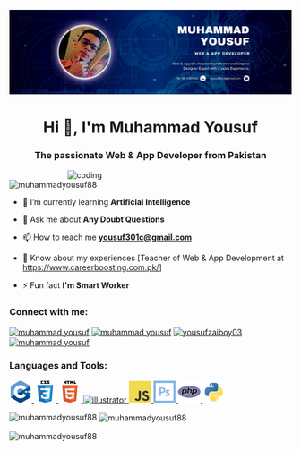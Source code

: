 ![logo](https://github.com/MuhammadYousuf88/MuhammadYousuf88/blob/main/Navy%20And%20White%20Geometric%20Technology%20%20LinkedIn%20Banner.jpg)

<h1 align="center">Hi 👋, I'm Muhammad Yousuf</h1>
<h3 align="center">The passionate Web & App Developer from Pakistan</h3>

<img align="right" alt="coding" width="400px" src="https://camo.githubusercontent.com/cae12fddd9d6982901d82580bdf321d81fb299141098ca1c2d4891870827bf17/68747470733a2f2f6d69726f2e6d656469756d2e636f6d2f6d61782f313336302f302a37513379765349765f7430696f4a2d5a2e676966">

<p align="left"> <img src="https://komarev.com/ghpvc/?username=muhammadyousuf88&label=Profile%20views&color=0e75b6&style=flat" alt="muhammadyousuf88" /> </p>

- 🌱 I’m currently learning **Artificial Intelligence**

- 💬 Ask me about **Any Doubt Questions**

- 📫 How to reach me **yousuf301c@gmail.com**

- 📄 Know about my experiences [Teacher of Web & App Development at https://www.careerboosting.com.pk/]
- ⚡ Fun fact **I'm Smart Worker**

<h3 align="left">Connect with me:</h3>
<p align="left">
<a href="https://linkedin.com/in/muhammad yousuf" target="blank"><img align="center" src="https://raw.githubusercontent.com/rahuldkjain/github-profile-readme-generator/master/src/images/icons/Social/linked-in-alt.svg" alt="muhammad yousuf" height="30" width="40" /></a>
<a href="https://fb.com/muhammad yousuf" target="blank"><img align="center" src="https://raw.githubusercontent.com/rahuldkjain/github-profile-readme-generator/master/src/images/icons/Social/facebook.svg" alt="muhammad yousuf" height="30" width="40" /></a>
<a href="https://instagram.com/yousufzaiboy03" target="blank"><img align="center" src="https://raw.githubusercontent.com/rahuldkjain/github-profile-readme-generator/master/src/images/icons/Social/instagram.svg" alt="yousufzaiboy03" height="30" width="40" /></a>
<a href="https://www.behance.net/muhammad yousuf" target="blank"><img align="center" src="https://raw.githubusercontent.com/rahuldkjain/github-profile-readme-generator/master/src/images/icons/Social/behance.svg" alt="muhammad yousuf" height="30" width="40" /></a>
</p>

<h3 align="left">Languages and Tools:</h3>
<p align="left"> <a href="https://www.w3schools.com/cpp/" target="_blank" rel="noreferrer"> <img src="https://raw.githubusercontent.com/devicons/devicon/master/icons/cplusplus/cplusplus-original.svg" alt="cplusplus" width="40" height="40"/> </a> <a href="https://www.w3schools.com/css/" target="_blank" rel="noreferrer"> <img src="https://raw.githubusercontent.com/devicons/devicon/master/icons/css3/css3-original-wordmark.svg" alt="css3" width="40" height="40"/> </a> <a href="https://www.w3.org/html/" target="_blank" rel="noreferrer"> <img src="https://raw.githubusercontent.com/devicons/devicon/master/icons/html5/html5-original-wordmark.svg" alt="html5" width="40" height="40"/> </a> <a href="https://www.adobe.com/in/products/illustrator.html" target="_blank" rel="noreferrer"> <img src="https://www.vectorlogo.zone/logos/adobe_illustrator/adobe_illustrator-icon.svg" alt="illustrator" width="40" height="40"/> </a> <a href="https://developer.mozilla.org/en-US/docs/Web/JavaScript" target="_blank" rel="noreferrer"> <img src="https://raw.githubusercontent.com/devicons/devicon/master/icons/javascript/javascript-original.svg" alt="javascript" width="40" height="40"/> </a> <a href="https://www.photoshop.com/en" target="_blank" rel="noreferrer"> <img src="https://raw.githubusercontent.com/devicons/devicon/master/icons/photoshop/photoshop-line.svg" alt="photoshop" width="40" height="40"/> </a> <a href="https://www.php.net" target="_blank" rel="noreferrer"> <img src="https://raw.githubusercontent.com/devicons/devicon/master/icons/php/php-original.svg" alt="php" width="40" height="40"/> </a> <a href="https://www.python.org" target="_blank" rel="noreferrer"> <img src="https://raw.githubusercontent.com/devicons/devicon/master/icons/python/python-original.svg" alt="python" width="40" height="40"/> </a> </p>

<p><img align="left" src="https://github-readme-stats.vercel.app/api/top-langs?username=muhammadyousuf88&show_icons=true&locale=en&layout=compact" alt="muhammadyousuf88" /></p>

<p>&nbsp;<img align="center" src="https://github-readme-stats.vercel.app/api?username=muhammadyousuf88&show_icons=true&locale=en" alt="muhammadyousuf88" /></p>

<p><img align="center" src="https://github-readme-streak-stats.herokuapp.com/?user=muhammadyousuf88&" alt="muhammadyousuf88" /></p>
